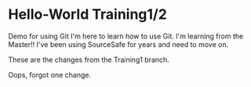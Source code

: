 # Hello-World Training1/2
Demo for using Git
I'm here to learn how to use Git.
I'm learning from the Master!!
I've been using SourceSafe for years and need to move on.

These are the changes from the Training1 branch.

Oops, forgot one change.